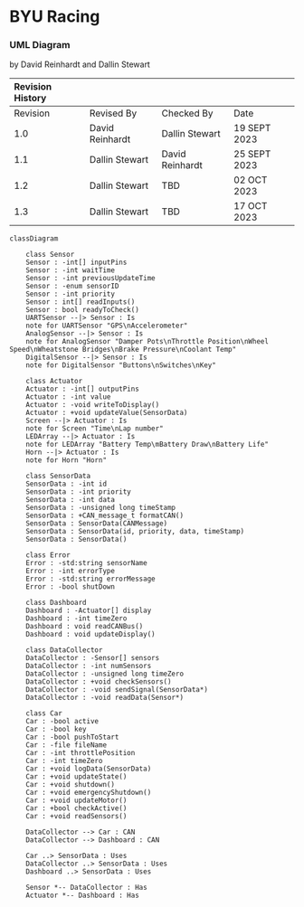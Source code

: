 # BYU Racing #
### UML Diagram ###
by David Reinhardt and Dallin Stewart

|Revision History|             |                      |              |
|   :---   |       :---        |         :---         |     :---     |
| Revision |    Revised By     |    Checked By        |     Date     |
|    1.0   |  David Reinhardt  |   Dallin Stewart     | 19 SEPT 2023 |
|    1.1   |  Dallin Stewart   |   David Reinhardt    | 25 SEPT 2023 |
|    1.2   |  Dallin Stewart   |   TBD                | 02 OCT  2023 |
|    1.3   |  Dallin Stewart   |   TBD                | 17 OCT  2023 |

```mermaid
classDiagram

    class Sensor
    Sensor : -int[] inputPins
    Sensor : -int waitTime
    Sensor : -int previousUpdateTime
    Sensor : -enum sensorID 
    Sensor : -int priority
    Sensor : int[] readInputs()
    Sensor : bool readyToCheck()
    UARTSensor --|> Sensor : Is
    note for UARTSensor "GPS\nAccelerometer"
    AnalogSensor --|> Sensor : Is
    note for AnalogSensor "Damper Pots\nThrottle Position\nWheel Speed\nWheatstone Bridges\nBrake Pressure\nCoolant Temp"
    DigitalSensor --|> Sensor : Is
    note for DigitalSensor "Buttons\nSwitches\nKey"

    class Actuator
    Actuator : -int[] outputPins
    Actuator : -int value
    Actuator : -void writeToDisplay()
    Actuator : +void updateValue(SensorData)
    Screen --|> Actuator : Is
    note for Screen "Time\nLap number"
    LEDArray --|> Actuator : Is
    note for LEDArray "Battery Temp\mBattery Draw\nBattery Life"
    Horn --|> Actuator : Is
    note for Horn "Horn"

    class SensorData
    SensorData : -int id
    SensorData : -int priority
    SensorData : -int data
    SensorData : -unsigned long timeStamp
    SensorData : +CAN_message_t formatCAN()
    SensorData : SensorData(CANMessage)
    SensorData : SensorData(id, priority, data, timeStamp)
    SensorData : SensorData()

    class Error
    Error : -std:string sensorName
    Error : -int errorType
    Error : -std:string errorMessage
    Error : -bool shutDown

    class Dashboard
    Dashboard : -Actuator[] display
    Dashboard : -int timeZero
    Dashboard : void readCANBus()
    Dashboard : void updateDisplay()

    class DataCollector
    DataCollector : -Sensor[] sensors
    DataCollector : -int numSensors
    DataCollector : -unsigned long timeZero
    DataCollector : +void checkSensors()
    DataCollector : -void sendSignal(SensorData*)
    DataCollector : -void readData(Sensor*)

    class Car
    Car : -bool active
    Car : -bool key
    Car : -bool pushToStart
    Car : -file fileName
    Car : -int throttlePosition
    Car : -int timeZero
    Car : +void logData(SensorData)
    Car : +void updateState()
    Car : +void shutdown()
    Car : +void emergencyShutdown()
    Car : +void updateMotor()
    Car : +bool checkActive()
    Car : +void readSensors()

    DataCollector --> Car : CAN
    DataCollector --> Dashboard : CAN

    Car ..> SensorData : Uses
    DataCollector ..> SensorData : Uses
    Dashboard ..> SensorData : Uses

    Sensor *-- DataCollector : Has
    Actuator *-- Dashboard : Has
```
